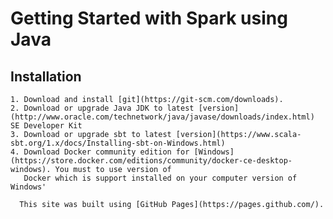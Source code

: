 # Getting Started with Spark using Java

## Installation
  
    1. Download and install [git](https://git-scm.com/downloads).
    2. Download or upgrade Java JDK to latest [version](http://www.oracle.com/technetwork/java/javase/downloads/index.html) SE Developer Kit
    3. Download or upgrade sbt to latest [version](https://www.scala-sbt.org/1.x/docs/Installing-sbt-on-Windows.html)
    4. Download Docker community edition for [Windows](https://store.docker.com/editions/community/docker-ce-desktop-windows). You must to use version of
       Docker which is support installed on your computer version of Windows' 
    
      This site was built using [GitHub Pages](https://pages.github.com/).